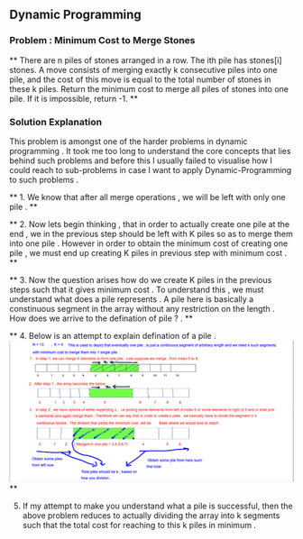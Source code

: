 ##  Dynamic Programming 

### Problem : Minimum Cost to Merge Stones
** There are n piles of stones arranged in a row. The ith pile has stones[i] stones.
A move consists of merging exactly k consecutive piles into one pile, and the cost of this move is equal to the total number of stones in these k piles.
Return the minimum cost to merge all piles of stones into one pile. If it is impossible, return -1. **

### Solution Explanation

This problem is amongst one of the harder problems in dynamic programming . It took me too long to understand the core concepts that lies behind such problems and before this I usually failed to visualise how I could reach to sub-problems in case I want to apply Dynamic-Programming to such problems .


** 1. We know that after all merge operations , we will be left with only one pile . **

** 2. Now lets begin thinking , that in order to actually create one pile at the end , we 
   in the previous step should be left with  K piles so as to merge them into one pile . However in order to obtain the minimum cost of creating one pile , we must end up creating K piles in previous step with minimum cost . **

** 3. Now the question arises how do we create K piles in the previous steps such that 
   it gives minimum cost . To understand this , we must understand what does a pile
   represents . A pile here is basically a constinuous segment in the array without any restriction on the length . How does we arrive to the defination of pile ? . **

** 4. Below is an attempt to explain defination of a pile . 
   ![Description of a pile](https://github.com/csassasin/dp-practise/blob/gh-pages/Screenshot.png) **

   

5. If my attempt to make you understand what a pile is successful, then the above problem
   reduces to actually dividing the array into k segments such that the total cost for 
   reaching to this k piles in minimum .




   

 















